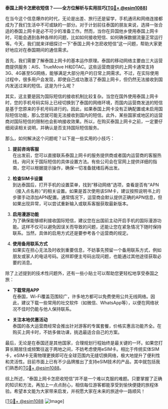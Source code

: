 **泰国上网卡怎麽收短信？——全方位解析与实用技巧[[TG💪+ @esim1088](https://t.me/s/esim1088)]**

在当今这个信息爆炸的时代，无论是出差、旅行还是留学，手机通讯和网络连接都成为了我们生活中不可或缺的一部分。对于计划前往泰国的朋友来说，选择一张合适的泰国上网卡是必不可少的准备工作。然而，当你在异国他乡使用泰国上网卡时，可能会遇到各种各样的问题，比如如何接收短信、如何确保数据流量正常运行等。今天，我们就来详细探讨一下“泰国上网卡怎麽收短信”这一问题，帮助大家更好地应对在泰国期间的通信需求。

首先，我们需要了解泰国上网卡的基本运作原理。泰国的移动网络主要由三大运营商提供服务：AIS、TrueMove H和DTAC。这些运营商提供的上网卡通常支持3G、4G甚至5G网络，能够满足大部分用户的日常上网需求。不过，在实际使用过程中，很多用户会发现，即使自己成功激活了泰国上网卡，但仍然无法接收到国内发送过来的短信。这是为什么呢？

其实，这主要是因为国际短信的接收机制比较复杂。当您在国外使用泰国上网卡时，您的手机号码实际上已经切换到了泰国的网络环境，而国内运营商发送的短信是基于您原来的手机号码进行的。因此，如果泰国上网卡没有正确配置或未启用国际短信功能，那么您就可能无法接收到国内的短信。此外，某些国家或地区的运营商对国际短信的限制也会影响接收效果。所以，在购买泰国上网卡之前，一定要仔细阅读相关说明，并确认是否支持国际短信服务。

那么，如何解决这个问题呢？以下是一些实用的小技巧：

1. **提前咨询客服**  
   在出发前，您可以直接联系泰国上网卡的服务提供商或者国内运营商的客服热线，询问关于国际短信的具体设置方法。有些公司会在官网上提供详细的指南，您可以根据提示操作，确保一切准备就绪后再出发。

2. **检查SIM卡设置**  
   到达泰国后，打开手机的设置菜单，找到“移动网络”选项，查看是否有“APN（接入点名称）”的相关设置。如果是首次使用该SIM卡，建议按照说明书上的步骤手动添加APN配置。通常情况下，运营商会默认提供正确的APN信息，但如果出现异常，可以尝试重新输入或联系客服获取最新版本。

3. **启用漫游功能**  
   为了确保能够顺利接收国际短信，建议您在出国前主动开启手机的国际漫游功能。这样不仅可以避免因误关而导致的问题，还能让您在紧急情况下随时保持联系。当然，具体的启用方式还是要参考各个运营商的规定。

4. **使用备用联系方式**  
   如果实在担心无法及时收到重要信息，不妨事先预留一个备用联系方式，例如朋友或家人的电话号码。这样即便主号码出现问题，也能通过其他途径获取必要的消息。

除了上述提到的技术性问题外，还有一些小贴士可以帮助您更轻松地享受泰国之旅：

- **下载常用APP**  
   在泰国，Wi-Fi覆盖范围较广，许多地方都可以免费使用公共无线网络。因此，建议下载一些常用的社交软件（如微信、WhatsApp等），以便在网络状况不佳时仍能与他人保持联系。
   
- **关注本地优惠活动**  
   泰国的各大运营商经常会推出针对游客的专属套餐，价格实惠且功能齐全。在购买上网卡时，不妨多做功课，挑选最适合自己的方案。

最后，无论是在泰国还是其他国家，合理规划行程始终是最关键的一环。如果您打算长期居住或频繁往返于两地之间，不妨考虑使用eSIM卡。相比于传统实体SIM卡，eSIM卡无需物理更换即可在全球范围内无缝切换网络，极大地提升了便利性和灵活性。目前市面上已有不少品牌推出了支持eSIM技术的产品，其中就包括我们熟悉的[TG💪+ @esim1088](https://t.me/s/esim1088)。

综上所述，“泰国上网卡怎麽收短信”并不是一个难以克服的难题。只要掌握了正确的知识和方法，再加上一点点耐心，相信每位游客都能享受到愉快便捷的旅程体验。希望本文能为大家带来启发，并祝愿大家在未来的旅途中一路顺风！

[[TG💪+ @esim1088](https://t.me/s/esim1088) ![Image](https://i.postimg.cc/4NQfJmqS/Snipaste-2025-05-13-00-14-12.png)]